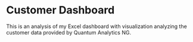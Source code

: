 # Customer Dashboard
This is an analysis of my Excel dashboard with visualization analyzing the customer data provided by Quantum Analytics NG.
